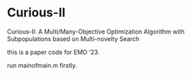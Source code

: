 # Curious-II
Curious-II: A Multi/Many-Objective Optimization Algorithm with Subpopulations based on Multi-novelty Search

this is a paper code for EMO ’23.

run mainofmain.m firstly.
